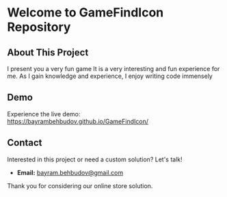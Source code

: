# Welcome to GameFindIcon Repository

## About This Project
I present you a very fun game
It is a very interesting and fun experience for me.
As I gain knowledge and experience, I enjoy writing code immensely


## Demo
Experience the live demo: https://bayrambehbudov.github.io/GameFindIcon/

## Contact
Interested in this project or need a custom solution? Let's talk!
- **Email:** bayram.behbudov@gmail.com


Thank you for considering our online store solution. 
